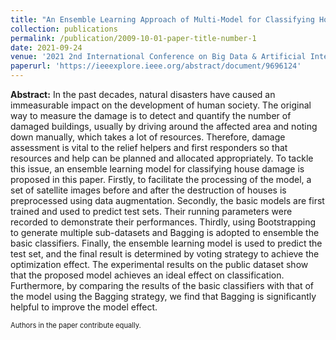 ```yaml
---
title: "An Ensemble Learning Approach of Multi-Model for Classifying House Damage"
collection: publications
permalink: /publication/2009-10-01-paper-title-number-1
date: 2021-09-24
venue: '2021 2nd International Conference on Big Data & Artificial Intelligence & Software Engineering'
paperurl: 'https://ieeexplore.ieee.org/abstract/document/9696124'
---
```

**Abstract:** In the past decades, natural disasters have caused an immeasurable impact on the development of human society. The original way to measure the damage is to detect and quantify the number of damaged buildings, usually by driving around the affected area and noting down manually, which takes a lot of resources. Therefore, damage assessment is vital to the relief helpers and first responders so that resources and help can be planned and allocated appropriately. To tackle this issue, an ensemble learning model for classifying house damage is proposed in this paper. Firstly, to facilitate the processing of the model, a set of satellite images before and after the destruction of houses is preprocessed using data augmentation. Secondly, the basic models are first trained and used to predict test sets. Their running parameters were recorded to demonstrate their performances. Thirdly, using Bootstrapping to generate multiple sub-datasets and Bagging is adopted to ensemble the basic classifiers. Finally, the ensemble learning model is used to predict the test set, and the final result is determined by voting strategy to achieve the optimization effect. The experimental results on the public dataset show that the proposed model achieves an ideal effect on classification. Furthermore, by comparing the results of the basic classifiers with that of the model using the Bagging strategy, we find that Bagging is significantly helpful to improve the model effect.  
<div style="position: relative;">
  <span style="font-size: 80%;">Authors in the paper contribute equally.</span>
</div>

